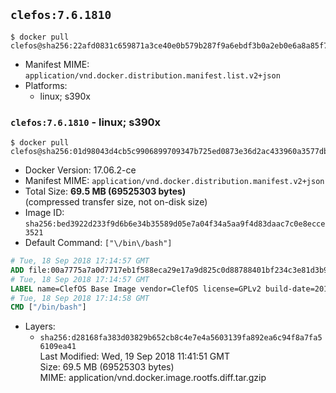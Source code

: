 ## `clefos:7.6.1810`

```console
$ docker pull clefos@sha256:22afd0831c659871a3ce40e0b579b287f9a6ebdf3b0a2eb0e6a8a85f7a3e8266
```

-	Manifest MIME: `application/vnd.docker.distribution.manifest.list.v2+json`
-	Platforms:
	-	linux; s390x

### `clefos:7.6.1810` - linux; s390x

```console
$ docker pull clefos@sha256:01d98043d4cb5c9906899709347b725ed0873e36d2ac433960a3577db8517331
```

-	Docker Version: 17.06.2-ce
-	Manifest MIME: `application/vnd.docker.distribution.manifest.v2+json`
-	Total Size: **69.5 MB (69525303 bytes)**  
	(compressed transfer size, not on-disk size)
-	Image ID: `sha256:bed3922d233f9d6b6e34b35589d05e7a04f34a5aa9f4d83daac7c0e8ecce3521`
-	Default Command: `["\/bin\/bash"]`

```dockerfile
# Tue, 18 Sep 2018 17:14:57 GMT
ADD file:00a7775a7a0d7717eb1f588eca29e17a9d825c0d88788401bf234c3e81d3b955 in / 
# Tue, 18 Sep 2018 17:14:57 GMT
LABEL name=ClefOS Base Image vendor=ClefOS license=GPLv2 build-date=20180905
# Tue, 18 Sep 2018 17:14:58 GMT
CMD ["/bin/bash"]
```

-	Layers:
	-	`sha256:d28168fa383d03829b652cb8c4e7e4a5603139fa892ea6c94f8a7fa56109ea41`  
		Last Modified: Wed, 19 Sep 2018 11:41:51 GMT  
		Size: 69.5 MB (69525303 bytes)  
		MIME: application/vnd.docker.image.rootfs.diff.tar.gzip
